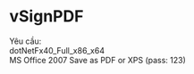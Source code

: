 # vSignPDF

Yêu cầu: <br>
dotNetFx40_Full_x86_x64 <br>
MS Office 2007 Save as PDF or XPS  (pass: 123)
